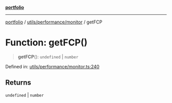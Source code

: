 [**portfolio**](../../../../README.md)

***

[portfolio](../../../../modules.md) / [utils/performance/monitor](../README.md) / getFCP

# Function: getFCP()

> **getFCP**(): `undefined` \| `number`

Defined in: [utils/performance/monitor.ts:240](https://github.com/tnorlund/Portfolio/blob/93c748c3ed7295da909183e8bd28f44fd75e1936/portfolio/utils/performance/monitor.ts#L240)

## Returns

`undefined` \| `number`
